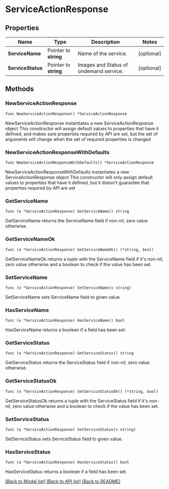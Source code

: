 # ServiceActionResponse

## Properties

Name | Type | Description | Notes
------------ | ------------- | ------------- | -------------
**ServiceName** | Pointer to **string** | Name of the service. | [optional] 
**ServiceStatus** | Pointer to **string** | Images and Status of ondemand service. | [optional] 

## Methods

### NewServiceActionResponse

`func NewServiceActionResponse() *ServiceActionResponse`

NewServiceActionResponse instantiates a new ServiceActionResponse object
This constructor will assign default values to properties that have it defined,
and makes sure properties required by API are set, but the set of arguments
will change when the set of required properties is changed

### NewServiceActionResponseWithDefaults

`func NewServiceActionResponseWithDefaults() *ServiceActionResponse`

NewServiceActionResponseWithDefaults instantiates a new ServiceActionResponse object
This constructor will only assign default values to properties that have it defined,
but it doesn't guarantee that properties required by API are set

### GetServiceName

`func (o *ServiceActionResponse) GetServiceName() string`

GetServiceName returns the ServiceName field if non-nil, zero value otherwise.

### GetServiceNameOk

`func (o *ServiceActionResponse) GetServiceNameOk() (*string, bool)`

GetServiceNameOk returns a tuple with the ServiceName field if it's non-nil, zero value otherwise
and a boolean to check if the value has been set.

### SetServiceName

`func (o *ServiceActionResponse) SetServiceName(v string)`

SetServiceName sets ServiceName field to given value.

### HasServiceName

`func (o *ServiceActionResponse) HasServiceName() bool`

HasServiceName returns a boolean if a field has been set.

### GetServiceStatus

`func (o *ServiceActionResponse) GetServiceStatus() string`

GetServiceStatus returns the ServiceStatus field if non-nil, zero value otherwise.

### GetServiceStatusOk

`func (o *ServiceActionResponse) GetServiceStatusOk() (*string, bool)`

GetServiceStatusOk returns a tuple with the ServiceStatus field if it's non-nil, zero value otherwise
and a boolean to check if the value has been set.

### SetServiceStatus

`func (o *ServiceActionResponse) SetServiceStatus(v string)`

SetServiceStatus sets ServiceStatus field to given value.

### HasServiceStatus

`func (o *ServiceActionResponse) HasServiceStatus() bool`

HasServiceStatus returns a boolean if a field has been set.


[[Back to Model list]](../README.md#documentation-for-models) [[Back to API list]](../README.md#documentation-for-api-endpoints) [[Back to README]](../README.md)



